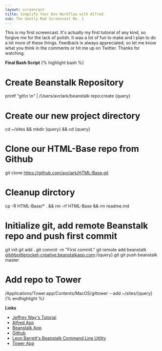 ```yaml
---
layout: screencast
title: Simplify Your Dev Workflow with Alfred
sub: The Gently Mad Screencast No. 1
---
```


This is my first screencast. It's actually my first tutorial of any kind, so forgive me for the lack of polish. It was a lot of fun to make and I plan to do a lot more of these things. Feedback is always appreciated, so let me know what you think in the comments or hit me up on Twitter. Thanks for watching. 

**Final Bash Script**
{% highlight bash %}
# Create Beanstalk Repository
printf "git\n \n" | /Users/avclark/beanstalk repo:create {query}

# Create our new project directory
cd ~/sites && mkdir {query} && cd {query}

# Clone our HTML-Base repo from Github
git clone https://github.com/avclark/HTML-Base.git

# Cleanup dirctory
cp -R HTML-Base/* . && rm -rf HTML-Base && rm readme.md

# Initialize git, add remote Beanstalk repo and push first commit
git init
git add .
git commit -m "First commit."
git remote add beanstalk git@bottlerocket-creative.beanstalkapp.com:/{query}.git
git push beanstalk master

# Add repo to Tower
/Applications/Tower.app/Contents/MacOS/gittower --add ~/sites/{query}
{% endhighlight %}

**Links**

+ [Jeffrey Way's Tutorial](http://net.tutsplus.com/tutorials/tools-and-tips/how-web-developers-can-use-alfred/?search_index=2)
+ [Alfred App](http://www.alfredapp.com)
+ [Beanstalk App](http://beanstalkapp.com)
+ [Github](https://github.com)
+ [Leon Barrett's Beanstalk Command Line Utility](https://github.com/leonbarrett/BeanstalkCommandLine)
+ [Tower App](http://www.git-tower.com)